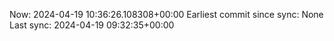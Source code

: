 Now: 2024-04-19 10:36:26.108308+00:00 Earliest commit since sync: None Last sync: 2024-04-19 09:32:35+00:00

